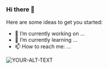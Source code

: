 ### Hi there 👋

Here are some ideas to get you started:

- 🔭 I’m currently working on ...
- 🌱 I’m currently learning ...
- 📫 How to reach me: ...

<picture>
 <source media="(prefers-color-scheme: dark)" srcset="YOUR-DARKMODE-IMAGE">
 <source media="(prefers-color-scheme: light)" srcset="YOUR-LIGHTMODE-IMAGE">
 <img alt="YOUR-ALT-TEXT" src="YOUR-DEFAULT-IMAGE">
</picture>
